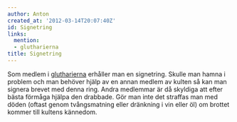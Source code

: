 ```yaml
---
author: Anton
created_at: '2012-03-14T20:07:40Z'
id: Signetring
links:
  mention:
  - glutharierna
title: Signetring
---
```


Som medlem i [glutharierna] erhåller man en signetring. Skulle man hamna i problem och man behöver
hjälp av en annan medlem av kulten så kan man signera brevet med denna ring. Andra medlemmar är då
skyldiga att efter bästa förmåga hjälpa den drabbade. Gör man inte det straffas man med döden
(oftast genom tvångsmatning eller dränkning i vin eller öl) om brottet kommer till kultens kännedom.

  [glutharierna]: glutharierna
